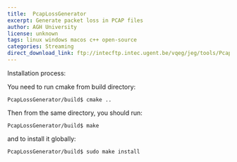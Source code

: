 ```yaml
---
title:  PcapLossGenerator
excerpt: Generate packet loss in PCAP files
author: AGH University
license: unknown
tags: linux windows macos c++ open-source
categories: Streaming
direct_download_link: ftp://intecftp.intec.ugent.be/vqeg/jeg/tools/PcapLossGenerator.zip
---
```


Installation process:

You need to run cmake from build directory:

    PcapLossGenerator/build$ cmake ..

Then from the same directory, you should run:

    PcapLossGenerator/build$ make

and to install it globally:

    PcapLossGenerator/build$ sudo make install